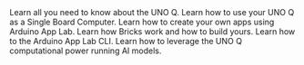 <EssentialsColumn title="Tutorials for the Arduino UNO Q">

<EssentialElement title="User Manual" type="tutorial" link="/tutorials/uno-q/user-manual">
    Learn all you need to know about the UNO Q.
  </EssentialElement>

<EssentialElement title="Single Board Computer" type="tutorial" link="/tutorials/uno-q/single-board-computer">
    Learn how to use your UNO Q as a Single Board Computer.
  </EssentialElement>

<EssentialElement title="Working with Apps" type="tutorial" link="/software/app-lab/tutorials/getting-started/">
    Learn how to create your own apps using Arduino App Lab.
  </EssentialElement>

<EssentialElement title="Working with Bricks" type="tutorial" link="/software/app-lab/tutorials/bricks/">
    Learn how Bricks work and how to build yours.
  </EssentialElement>

<EssentialElement title="Arduino App Lab CLI" type="tutorial" link="/software/app-lab/tutorials/cli/">
    Learn how to the Arduino App Lab CLI.
  </EssentialElement>

<EssentialElement title="AI Models" type="tutorial" link="">
    Learn how to leverage the UNO Q computational power running AI models.
  </EssentialElement>


</EssentialsColumn>